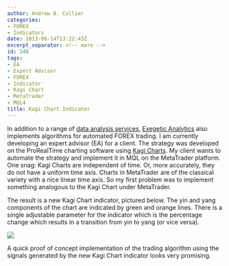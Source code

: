 ```yaml
---
author: Andrew B. Collier
categories:
- FOREX
- Indicators
date: 2013-06-14T13:22:43Z
excerpt_separator: <!-- more -->
id: 248
tags:
- EA
- Expert Advisor
- FOREX
- Indicator
- Kagi Chart
- MetaTrader
- MQL4
title: Kagi Chart Indicator
---
```


In addition to a range of [data analysis services](http://www.exegetic.biz/services.html), [Exegetic Analytics](http://www.exegetic.biz/) also implements algorithms for automated FOREX trading. I am currently developing an expert advisor (EA) for a client. The strategy was developed on the ProRealTime charting software using [Kagi Charts](http://en.wikipedia.org/wiki/Kagi_chart). My client wants to automate the strategy and implement it in MQL on the MetaTrader platform. One snag: Kagi Charts are independent of time. Or, more accurately, they do not have a uniform time axis. Charts in MetaTrader are of the classical variety with a nice linear time axis. So my first problem was to implement something analogous to the Kagi Chart under MetaTrader.

<!--more-->

The result is a new Kagi Chart indicator, pictured below. The yin and yang components of the chart are indicated by green and orange lines. There is a single adjustable parameter for the indicator which is the percentage change which results in a transition from yin to yang (or vice versa).

<img src="/img/2013/06/Selection_058.png">

A quick proof of concept implementation of the trading algorithm using the signals generated by the new Kagi Chart indicator looks very promising.
